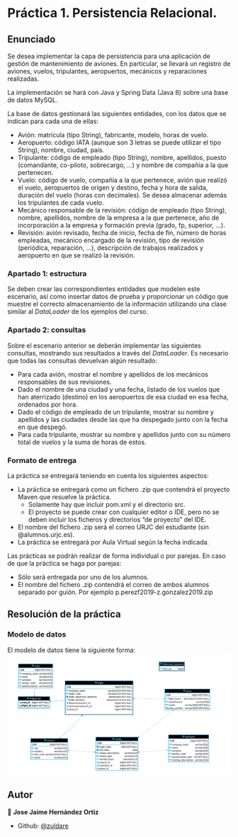 # Práctica 1. Persistencia Relacional.

## Enunciado
Se desea implementar la capa de persistencia para una aplicación de gestión de
mantenimiento de aviones. En particular, se llevará un registro de aviones, vuelos,
tripulantes, aeropuertos, mecánicos y reparaciones realizadas.

La implementación se hará con Java y Spring Data (Java 8) sobre una base de datos
MySQL.

La base de datos gestionará las siguientes entidades, con los datos que se indican para
cada una de ellas:
* Avión: matrícula (tipo String), fabricante, modelo, horas de vuelo.
* Aeropuerto: código IATA (aunque son 3 letras se puede utilizar el tipo String),
  nombre, ciudad, país.
* Tripulante: código de empleado (tipo String), nombre, apellidos, puesto
  (comandante, co-piloto, sobrecargo, ...) y nombre de compañía a la que pertenecen.
* Vuelo: código de vuelo, compañía a la que pertenece, avión que realizó el vuelo,
  aeropuertos de origen y destino, fecha y hora de salida, duración del vuelo (horas
  con decimales). Se desea almacenar además los tripulantes de cada vuelo.
* Mecánico responsable de la revisión: código de empleado (tipo String), nombre,
  apellidos, nombre de la empresa a la que pertenece, año de incorporación a la
  empresa y formación previa (grado, fp, superior, ...).
* Revisión: avión revisado, fecha de inicio, fecha de fin, número de horas empleadas,
  mecánico encargado de la revisión, tipo de revisión (periódica, reparación, ...),
  descripción de trabajos realizados y aeropuerto en que se realizó la revisión.

### Apartado 1: estructura
Se deben crear las correspondientes entidades que modelen este escenario, así como
insertar datos de prueba y proporcionar un código que muestre el correcto almacenamiento
de la información utilizando una clase similar al _DataLoader_ de los ejemplos del curso.

### Apartado 2: consultas
Sobre el escenario anterior se deberán implementar las siguientes consultas, mostrando sus
resultados a través del _DataLoader_. Es necesario que todas las consultas devuelvan algún
resultado:
* Para cada avión, mostrar el nombre y apellidos de los mecánicos responsables de
  sus revisiones.
* Dado el nombre de una ciudad y una fecha, listado de los vuelos que han aterrizado
  (destino) en los aeropuertos de esa ciudad en esa fecha, ordenados por hora.
* Dado el código de empleado de un tripulante, mostrar su nombre y apellidos y las
  ciudades desde las que ha despegado junto con la fecha en que despegó.
* Para cada tripulante, mostrar su nombre y apellidos junto con su número total de
  vuelos y la suma de horas de estos.

### Formato de entrega
La práctica se entregará teniendo en cuenta los siguientes aspectos:
* La práctica se entregará como un fichero .zip que contendrá el proyecto Maven que
  resuelve la práctica.
    * Solamente hay que incluir pom.xml y el directorio src.
    * El proyecto se puede crear con cualquier editor o IDE, pero no se deben incluir
      los ficheros y directorios “de proyecto” del IDE.
* El nombre del fichero .zip será el correo URJC del estudiante (sin
  @alumnos.urjc.es).
* La práctica se entregará por Aula Virtual según la fecha indicada.

Las prácticas se podrán realizar de forma individual o por parejas. En caso de que la
práctica se haga por parejas:
* Sólo será entregada por uno de los alumnos.
* El nombre del fichero .zip contendrá el correo de ambos alumnos separado por
  guión. Por ejemplo p.perezf2019-z.gonzalez2019.zip

## Resolución de la práctica

### Modelo de datos
El modelo de datos tiene la siguiente forma:
![Modelo de datos](docs/ERmodel.png)


## Autor
👤 **Jose Jaime Hernández Ortiz**

* Github: [@zuldare](https://github.com/zuldare)
